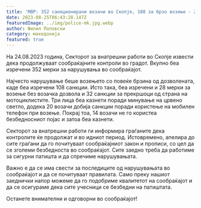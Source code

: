 ```yaml
---
title: 'МВР: 352 санкционирани возачи во Скопје, 108 за брзо возење - 25 АВГУСТ 2023'
date: 2023-08-25T06:43:28.147Z
featuredImage: ../img/police-mk.jpg.webp
author: Филип Поповски
category: македонија
featured: true
---
```

На 24.08.2023 година, Секторот за внатрешни работи во Скопје извести дека продолжуваат сообраќајните контроли во градот. Вкупно беа изречени 352 мерки за нарушувања во сообраќајот.

Најчесто нарушување беше возењето со повеќе брзина од дозволената, каде беа изречени 108 санкции. Исто така, беа изречени и 28 мерки за возење без возачка дозвола и 32 санкции за прекршоци од страна на мотоциклистите. Три лица беа казнети поради минување на црвено светло, додека 20 возачи добија санкции поради користење на мобилен телефон при возење. Покрај тоа, 14 возачи не го користеа безбедносниот појас и затоа беа казнети.

Секторот за внатрешни работи ги информира граѓаните дека контролите ќе продолжат и во идниот период. Истовремено, апелира до сите граѓани да го почитуваат сообраќајниот закон и прописи, со цел да се зголеми безбедноста во сообраќајот. Сите заедно треба да работиме за сигурни патишта и да спречиме нарушувањата.

Важно е да се има свести за последиците од нарушувањата во сообраќајот и да се почитуваат правилата. Само преку нашиот заеднички напор можеме да го подобриме квалитетот на сообраќајот и да се осигураме дека сите учесници се безбедни на патиштата.

Останете внимателни и одговорни во сообраќајот!
